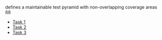 defines a maintainable test pyramid with non-overlapping coverage areas ßß

-   [Task 1](Task%201.md)
-   [Task 2](Task%202.md)
-   [Task 3](Task%203.md)

